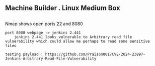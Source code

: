 ## Machine Builder . Linux Medium Box

##

Nmap shows open ports 22 and 8080 

	port 8080 webpage -> jenkins 2.441
		jenkins 2.441 looks vulnerable to Arbitrary read file vulnerability which could allow me perhaps to read some sensitive files 
		
	testing payload : https://github.com/Praison001/CVE-2024-23897-Jenkins-Arbitrary-Read-File-Vulnerability

